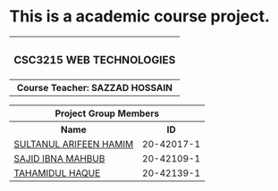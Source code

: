 # This is a academic course project.

<p align="center">
<table>
  <tr>
    <th><h3>CSC3215	WEB TECHNOLOGIES</h3></h>
  </tr>
  
  <tr>
  <th>Course Teacher: SAZZAD HOSSAIN</th>
  </tr>
</table>
</p>

<table>
  <tr>
  	<th colspan="2">Project Group Members</th>
  </tr>
  
  <tr>
    <th>Name</th>
    <th>ID</th>
  </tr>
  
  <tr>
    <td><a href="https://github.com/Arifeenhamim">SULTANUL ARIFEEN HAMIM</a></td>
    <td>20-42017-1</td>
  </tr>
  
  <tr>
    <td><a href="https://github.com/sajidmahbub10">SAJID IBNA MAHBUB</a></td>
    <td>20-42109-1</td>
  </tr>
  
  <tr>
    <td><a href="https://github.com/tahmid888">TAHAMIDUL HAQUE</a></td>
    <td>20-42139-1</td>
  </tr>
</table>
